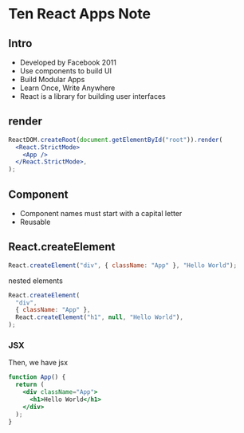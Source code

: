# Ten React Apps Note

## Intro

- Developed by Facebook 2011
- Use components to build UI
- Build Modular Apps
- Learn Once, Write Anywhere
- React is a library for building user interfaces

## render

```jsx
ReactDOM.createRoot(document.getElementById("root")).render(
  <React.StrictMode>
    <App />
  </React.StrictMode>,
);
```

## Component

- Component names must start with a capital letter
- Reusable

## React.createElement

```jsx
React.createElement("div", { className: "App" }, "Hello World");
```

nested elements

```jsx
React.createElement(
  "div",
  { className: "App" },
  React.createElement("h1", null, "Hello World"),
);
```

### JSX

Then, we have jsx

```jsx
function App() {
  return (
    <div className="App">
      <h1>Hello World</h1>
    </div>
  );
}
```
